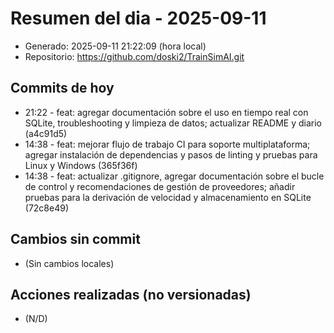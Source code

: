# Resumen del dia - 2025-09-11

- Generado: 2025-09-11 21:22:09 (hora local)
- Repositorio: https://github.com/doski2/TrainSimAI.git

## Commits de hoy

- 21:22 - feat: agregar documentación sobre el uso en tiempo real con SQLite, troubleshooting y limpieza de datos; actualizar README y diario (a4c91d5)
- 14:38 - feat: mejorar flujo de trabajo CI para soporte multiplataforma; agregar instalación de dependencias y pasos de linting y pruebas para Linux y Windows (365f36f)
- 14:38 - feat: actualizar .gitignore, agregar documentación sobre el bucle de control y recomendaciones de gestión de proveedores; añadir pruebas para la derivación de velocidad y almacenamiento en SQLite (72c8e49)

## Cambios sin commit

- (Sin cambios locales)

## Acciones realizadas (no versionadas)

- (N/D)
